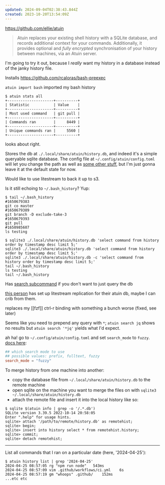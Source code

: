 ```yaml
---
updated: 2024-09-04T02:38:43.844Z
created: 2023-10-20T13:54:09Z
---
```

https://github.com/ellie/atuin

> Atuin replaces your existing shell history with a SQLite database, and records additional context for your commands. Additionally, it provides optional and _fully encrypted_ synchronisation of your history between machines, via an Atuin server.

I'm going to try it out, because I _really_ want my history in a database instead of the janky history file.

Installs https://github.com/rcaloras/bash-preexec

`atuin import bash` imported my bash history

```
$ atuin stats all
+---------------------+----------+
| Statistic           | Value    |
+---------------------+----------+
| Most used command   | git pull |
+---------------------+----------+
| Commands ran        |     8449 |
+---------------------+----------+
| Unique commands ran |     5560 |
+---------------------+----------+
```

looks about right.

Stores the db at `./.local/share/atuin/history.db`, and indeed it's a simple queryable sqlite database. The config file at `~/.config/atuin/config.toml` will let you change the path as well as [some other stuff](https://github.com/ellie/atuin/blob/main/docs/config.md), but I'm just gonna leave it at the default state for now.

Would like to use litestream to back it up to s3.

Is it still echoing to `~/.bash_history`? Yup:

```
$ tail ~/.bash_history
#1650679383
git co master
#1650679389
git branch -D exclude-take-3
#1650679393
git pull
#1650985607
ls testing

$ sqlite3 ./.local/share/atuin/history.db 'select command from history order by timestamp desc limit 5;'
sqlite3 ./.local/share/atuin/history.db 'select command from history order by timestamp desc limit 5;'
sqlite3 ./.local/share/atuin/history.db -c 'select command from history order by timestamp desc limit 5;'
tail ~/.bash_history
ls testing
tail ~/.bash_history
```

Has [search subcommand](https://github.com/ellie/atuin/blob/main/docs/search.md) if you don't want to just query the db

[this person](https://github.com/pitr/config_files) has set up litestream replication for their atuin db, maybe I can crib from them.

replaces my [[fzf]] ctrl-r binding with something a bunch worse (fixed, see later)

Seems like you need to prepend any query with `*`; `atuin search jq` shows no results but `atuin search '*jq'` yields what I'd expect.

ah ha! go to `~/.config/atuin/config.toml` and set `search_mode` to `fuzzy`. [docs here](https://github.com/ellie/atuin/blob/b22929222f7328422e0eb9e4a5dfe538f91b37b8/docs/config.md):

```toml
## which search mode to use
## possible values: prefix, fulltext, fuzzy
search_mode = "fuzzy"
```

To merge history from one machine into another:

- copy the database file from `~/.local/share/atuin/history.db` to the remote machine
- open sqlite on the machine you want to merge the files on with `sqlite3 ~/.local/share/atuin/history.db`
- attach the remote file and insert it into the local history like so:
```
$ sqlite $(atuin info | grep -o '/.*.db')
SQLite version 3.39.5 2022-10-14 20:58:05
Enter ".help" for usage hints.
sqlite> attach '/path/to/remote/history.db' as remotehist;
sqlite> begin;
sqlite> insert into history select * from remotehist.history;
sqlite> commit;
sqlite> detach remotehist;
```

---

List all commands that I ran on a particular date (here, '2024-04-25'):

```
$ atuin history list | grep '2024-04-25'
2024-04-25 08:57:05	rg "npm run node"	543ms
2024-04-25 08:57:09	vim .github/workflows/ci.yml	6s
2024-04-25 08:57:19	gm "whoops" .github/	152ms
...etc etc
```